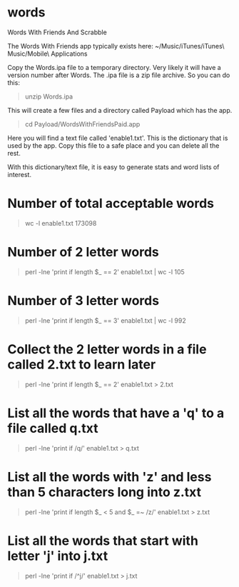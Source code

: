 words
=====

Words With Friends And Scrabble

The Words With Friends app typically exists here: ~/Music/iTunes/iTunes\ Music/Mobile\ Applications

Copy the Words.ipa file to a temporary directory. Very likely it will have a version number after Words.
The .ipa file is a zip file archive. So you can do this:
> unzip Words.ipa

This will create a few files and a directory called Payload which has the app.
> cd Payload/WordsWithFriendsPaid.app

Here you will find a text file called 'enable1.txt'. This is the dictionary that is used by the app.
Copy this file to a safe place and you can delete all the rest.

With this dictionary/text file, it is easy to generate stats and word lists of interest.

# Number of total acceptable words
> wc -l enable1.txt
173098

# Number of 2 letter words
> perl -lne 'print if length $_ == 2' enable1.txt | wc -l
105

# Number of 3 letter words
> perl -lne 'print if length $_ == 3' enable1.txt | wc -l
992

# Collect the 2 letter words in a file called 2.txt to learn later
> perl -lne 'print if length $_ == 2' enable1.txt > 2.txt

# List all the words that have a 'q' to a file called q.txt
> perl -lne 'print if /q/' enable1.txt > q.txt

# List all the words with 'z' and less than 5 characters long into z.txt
> perl -lne 'print if length $_ < 5 and $_ =~ /z/' enable1.txt > z.txt

# List all the words that start with letter 'j' into j.txt
> perl -lne 'print if /^j/' enable1.txt > j.txt


